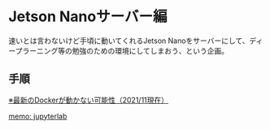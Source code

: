 # Jetson Nanoサーバー編

速いとは言わないけど手頃に動いてくれるJetson Nanoをサーバーにして、ディープラーニング等の勉強のための環境にしてしまおう、という企画。

## 手順

[※最新のDockerが動かない可能性（2021/11現在）](latest_docker.html)

[memo: jupyterlab](https://zenn.dev/ningensei848/scraps/e2494c30e57c08)
